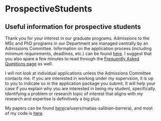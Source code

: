 # ProspectiveStudents

## Useful information for prospective students

Thank you for your interest in our graduate programs. Admissions to the MSc and PhD programs in our Department are
managed centrally by an Admissions Committee. Information on the application process (including
minimum requirements, deadlines, etc.) can be found [here](https://www.stat.ubc.ca/graduate-admissions). 
I suggest that you also spare a few minutes to read through 
the [Frequently Asked Questions page](https://www.stat.ubc.ca/graduate-admissions-faqs)
as well. 

I will not look at individual applications unless the Admissions Committee contacts me. If you are interested
in working under my supervsion, it is up to you to indicate so in the application package you submit.
It will help your case if you explain why you are interested in being my student, specifically. 
Identifying a problem or research topic of interest that aligns with my research and expertise is 
definitively a big plus.

My papers can be found [here](https://www.stat.ubc.)ca/users/matias-salibian-barrera), and most of my code 
is [here](https://github.com/msalibian). 



